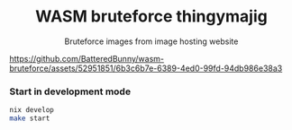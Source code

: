 <h1 align="center">WASM bruteforce thingymajig</h1>
<p align="center">Bruteforce images from image hosting website</p>

https://github.com/BatteredBunny/wasm-bruteforce/assets/52951851/6b3c6b7e-6389-4ed0-99fd-94db986e38a3

### Start in development mode
```sh
nix develop
make start
```
